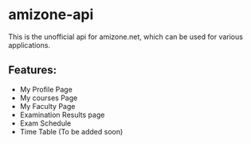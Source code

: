 # amizone-api
This is the unofficial api for amizone.net, which can be used for various applications.

## Features:
* My Profile Page
* My courses Page
* My Faculty Page
* Examination Results page
* Exam Schedule
* Time Table (To be added soon)

